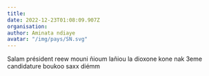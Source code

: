 ```yaml
---
title: 
date: 2022-12-23T01:08:09.907Z
organisation: 
author: Aminata ndiaye 
avatar: "/img/pays/SN.svg"
---
```


Salam président reew mouni ñioum lañiou la dioxone kone nak 3eme candidature boukoo saxx diémm 